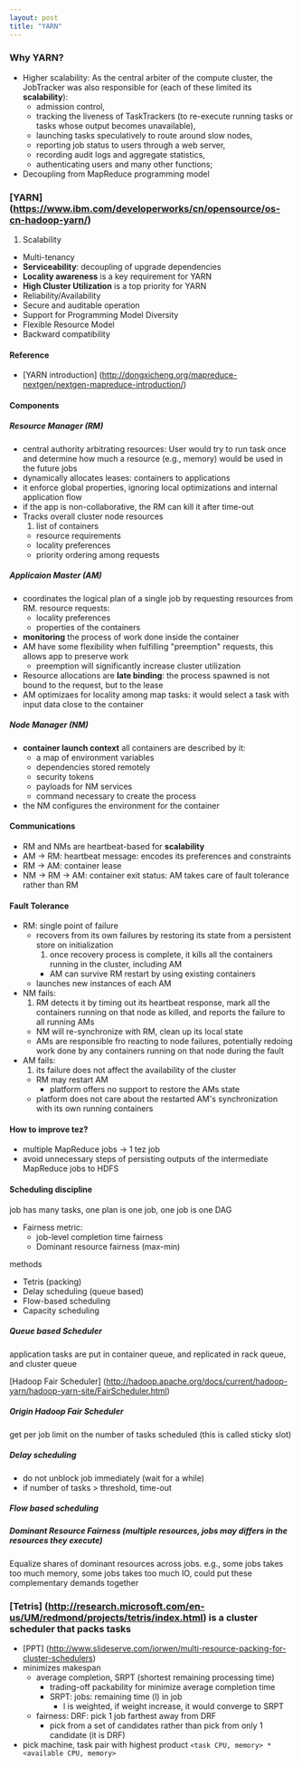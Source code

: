 ```yaml
---
layout: post
title: "YARN"
---
```


### Why YARN?
* Higher scalability: As the central arbiter of the compute cluster, the JobTracker was also responsible for (each of these limited its **scalability**):
    * admission control,
    * tracking the liveness of TaskTrackers (to re-execute running tasks or tasks whose output becomes unavailable),
    * launching tasks speculatively to route around slow nodes,
    * reporting job status to users through a web server,
    * recording audit logs and aggregate statistics,
    * authenticating users and many other functions; 
* Decoupling from MapReduce programming model


### [YARN] (https://www.ibm.com/developerworks/cn/opensource/os-cn-hadoop-yarn/)
1. Scalability
- Multi-tenancy
- **Serviceability**: decoupling of upgrade dependencies
- **Locality awareness** is a key requirement for YARN
- **High Cluster Utilization** is a top priority for YARN
- Reliability/Availability
- Secure and auditable operation
- Support for Programming Model Diversity
- Flexible Resource Model
- Backward compatibility

#### Reference
* [YARN introduction] (http://dongxicheng.org/mapreduce-nextgen/nextgen-mapreduce-introduction/)

#### Components
##### Resource Manager (RM)
* central authority arbitrating resources: User would try to run task once and determine how much a resource (e.g., memory) would be used in the future jobs
* dynamically allocates leases: containers to applications
* it enforce global properties, ignoring local optimizations and internal application flow
* if the app is non-collaborative, the RM can kill it after time-out
* Tracks overall cluster node resources
    1. list of containers
    - resource requirements
    - locality preferences
    - priority ordering among requests

##### Applicaion Master (AM)
* coordinates the logical plan of a single job by requesting resources from RM. resource requests:
    * locality preferences
    * properties of the containers
* **monitoring** the process of work done inside the container
* AM have some flexibility when fulfilling "preemption" requests, this allows app to preserve work
    * preemption will significantly increase cluster utilization
* Resource allocations are **late binding**: the process spawned is not bound to the request, but to the lease
* AM optimizaes for locality among map tasks: it would select a task with input data close to the container

##### Node Manager (NM)
* **container launch context** all containers are described by it:
    * a map of environment variables
    * dependencies stored remotely
    * security tokens
    * payloads for NM services
    * command necessary to create the process
* the NM configures the environment for the container

#### Communications
* RM and NMs are heartbeat-based for **scalability**
* AM -> RM: heartbeat message: encodes its preferences and constraints
* RM -> AM: container lease
* NM -> RM -> AM: container exit status: AM takes care of fault tolerance rather than RM


#### Fault Tolerance
* RM: single point of failure
    * recovers from its own failures by restoring its state from a persistent store on initialization
        1. once recovery process is complete, it kills all the containers running in the cluster, including AM
	    * AM can survive RM restart by using existing containers
	- launches new instances of each AM
* NM fails:
    1. RM detects it by timing out its heartbeat response, mark all the containers running on that node as killed, and reports the failure to all running AMs
    - NM will re-synchronize with RM, clean up its local state
    - AMs are responsible fro reacting to node failures, potentially redoing work done by any containers running on that node during the fault
* AM fails:
    1. its failure does not affect the availability of the cluster
    - RM may restart AM
        * platform offers no support to restore the AMs state
	* platform does not care about the restarted AM's synchronization with its own running containers

#### How to improve tez?
* multiple MapReduce jobs -> 1 tez job
* avoid unnecessary steps of persisting outputs of the intermediate MapReduce jobs to HDFS

#### Scheduling discipline
job has many tasks, one plan is one job, one job is one DAG

* Fairness metric:
    * job-level completion time fairness
    * Dominant resource fairness (max-min)

methods

* Tetris (packing)
* Delay scheduling (queue based)
* Flow-based scheduling
* Capacity scheduling

##### Queue based Scheduler
application tasks are put in container queue, and replicated in rack queue, and cluster queue

[Hadoop Fair Scheduler] (http://hadoop.apache.org/docs/current/hadoop-yarn/hadoop-yarn-site/FairScheduler.html)

##### Origin Hadoop Fair Scheduler
get per job limit on the number of tasks scheduled (this is called sticky slot)

##### Delay scheduling
* do not unblock job immediately (wait for a while)
* if number of tasks > threshold, time-out

##### Flow based scheduling

##### Dominant Resource Fairness (multiple resources, jobs may differs in the resources they execute)
Equalize shares of dominant resources across jobs. e.g., some jobs takes too much memory, some jobs takes too much IO, could put these complementary demands together

### [Tetris] (http://research.microsoft.com/en-us/UM/redmond/projects/tetris/index.html) is a cluster scheduler that packs tasks
* [PPT] (http://www.slideserve.com/iorwen/multi-resource-packing-for-cluster-schedulers)
* minimizes makespan
    * average completion, SRPT (shortest remaining processing time)
        * trading-off packability for minimize average completion time
        * SRPT: jobs: remaining time (l) in job
            * l is weighted, if weight increase, it would converge to SRPT
    * fairness: DRF: pick 1 job farthest away from DRF
        * pick from a set of candidates rather than pick from only 1 candidate (it is DRF)
* pick machine, task pair with highest product `<task CPU, memory> * <available CPU, memory>`
